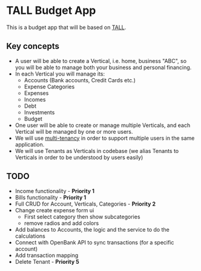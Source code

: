 # TALL Budget App
This is a budget app that will be based on [TALL](https://tallstack.dev/). 

## Key concepts
- A user will be able to create a Vertical, i.e. home, business "ABC", so you will be able to manage both your business and personal financing.
- In each Vertical you will manage its:
  - Accounts (Bank accounts, Credit Cards etc.)
  - Expense Categories
  - Expenses
  - Incomes
  - Debt
  - Investments
  - Budget
- One user will be able to create or manage multiple Verticals, and each Vertical will be managed by one or more users.
- We will use [multi-tenancy](https://tenancyforlaravel.com/) in order to support multiple users in the same application.
- We will use Tenants as Verticals in codebase (we alias Tenants to Verticals in order to be understood by users easily)

## TODO
- Income functionality - **Priority 1**
- Bills functionality - **Priority 1**
- Full CRUD for Account, Verticals, Categories - **Priority 2**
- Change create expense form ui
    - First select category then show subcategories
    - remove radios and add colors
- Add balances to Accounts, the logic and the service to do the calculations
- Connect with OpenBank API to sync transactions (for a specific account)
- Add transaction mapping
- Delete Tenant - **Priority 5**
